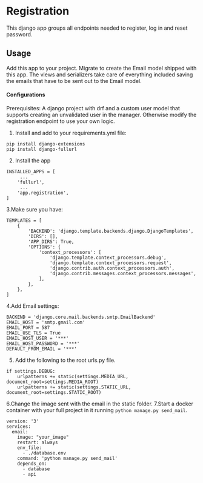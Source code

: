 # Registration
This django app groups all endpoints needed to register, log in and reset password.
## Usage
Add this app to your project.
Migrate to create the Email model shipped with this app.
The views and serializers take care of everything included saving the emails that have to be sent out to the Email model.
#### Configurations
Prerequisites: A django project with drf and a custom user model that supports creating an unvalidated user in the manager.
Otherwise modify the registration endpoint to use your own logic.
1. Install and add to your requirements.yml file: 
```
pip install django-extensions
pip install django-fullurl
```
2. Install the app
```
INSTALLED_APPS = [
     ...
    'fullurl',
     ...
    'app.registration',
]
```
3.Make sure you have:
```
TEMPLATES = [
    {
        'BACKEND': 'django.template.backends.django.DjangoTemplates',
        'DIRS': [],
        'APP_DIRS': True,
        'OPTIONS': {
            'context_processors': [
                'django.template.context_processors.debug',
                'django.template.context_processors.request',
                'django.contrib.auth.context_processors.auth',
                'django.contrib.messages.context_processors.messages',
            ],
        },
    },
]
```
4.Add Email settings:
```
BACKEND = 'django.core.mail.backends.smtp.EmailBackend'
EMAIL_HOST = 'smtp.gmail.com'
EMAIL_PORT = 587
EMAIL_USE_TLS = True
EMAIL_HOST_USER = '***'
EMAIL_HOST_PASSWORD = '***'
DEFAULT_FROM_EMAIL = '***'
```
5. Add the following to the root urls.py file.
```
if settings.DEBUG:
    urlpatterns += static(settings.MEDIA_URL, document_root=settings.MEDIA_ROOT)
    urlpatterns += static(settings.STATIC_URL, document_root=settings.STATIC_ROOT)
```
6.Change the image sent with the email in the static folder.
7.Start a docker container with your full project in it running `python manage.py send_mail`.
```
version: '3'
services:
  email:
    image: "your_image"
    restart: always
    env_file:
      - ./database.env
    command: 'python manage.py send_mail'
    depends_on:
      - database
      - api
```
